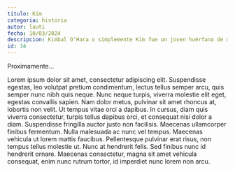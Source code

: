 ```yaml
---
titulo: Kim
categoria: historia
autor: lauti
fecha: 10/03/2024
descripcion: Kimbal O'Hara o simplemente Kim fue un joven huérfano de madre irlandesa y padre ingles que representaba para lo que BP eran cualidades que todo scout debería tener.
id: 14
---
```


Proximamente...

Lorem ipsum dolor sit amet, consectetur adipiscing elit. Suspendisse egestas, leo volutpat pretium condimentum, lectus tellus semper arcu, quis semper nunc nibh quis neque. Nunc neque turpis, viverra molestie elit eget, egestas convallis sapien. Nam dolor metus, pulvinar sit amet rhoncus at, lobortis non velit. Ut tempus vitae orci a dapibus. In cursus, diam quis viverra consectetur, turpis tellus dapibus orci, et consequat nisi dolor a diam. Suspendisse fringilla auctor justo non facilisis. Maecenas ullamcorper finibus fermentum. Nulla malesuada ac nunc vel tempus. Maecenas vehicula ut lorem mattis faucibus. Pellentesque pulvinar erat risus, non tempus tellus molestie ut. Nunc at hendrerit felis. Sed finibus nunc id hendrerit ornare. Maecenas consectetur, magna sit amet vehicula consequat, enim nunc rutrum tortor, id imperdiet nunc lorem non arcu.